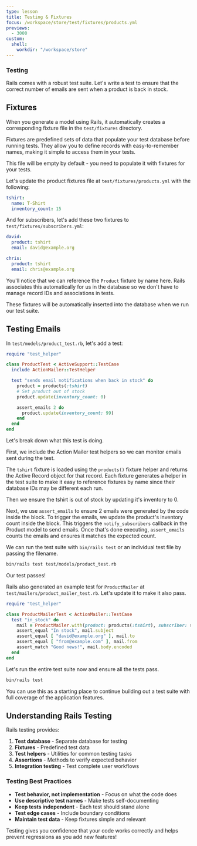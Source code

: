 ```yaml
---
type: lesson
title: Testing & Fixtures
focus: /workspace/store/test/fixtures/products.yml
previews:
  - 3000
custom:
  shell:
    workdir: "/workspace/store"
---
```


### Testing

Rails comes with a robust test suite. Let's write a test to ensure that the correct number of emails are sent when a product is back in stock.

## Fixtures

When you generate a model using Rails, it automatically creates a corresponding fixture file in the `test/fixtures` directory.

Fixtures are predefined sets of data that populate your test database before running tests. They allow you to define records with easy-to-remember names, making it simple to access them in your tests.

This file will be empty by default - you need to populate it with fixtures for your tests.

Let's update the product fixtures file at `test/fixtures/products.yml` with the following:

```yaml
tshirt:
  name: T-Shirt
  inventory_count: 15
```

And for subscribers, let's add these two fixtures to `test/fixtures/subscribers.yml`:

```yaml
david:
  product: tshirt
  email: david@example.org

chris:
  product: tshirt
  email: chris@example.org
```

You'll notice that we can reference the `Product` fixture by name here. Rails associates this automatically for us in the database so we don't have to manage record IDs and associations in tests.

These fixtures will be automatically inserted into the database when we run our test suite.

## Testing Emails

In `test/models/product_test.rb`, let's add a test:

```ruby ins={2-12}
require "test_helper"

class ProductTest < ActiveSupport::TestCase
  include ActionMailer::TestHelper

  test "sends email notifications when back in stock" do
    product = products(:tshirt)
    # Set product out of stock
    product.update(inventory_count: 0)

    assert_emails 2 do
      product.update(inventory_count: 99)
    end
  end
end
```

Let's break down what this test is doing.

First, we include the Action Mailer test helpers so we can monitor emails sent during the test.

The `tshirt` fixture is loaded using the `products()` fixture helper and returns the Active Record object for that record. Each fixture generates a helper in the test suite to make it easy to reference fixtures by name since their database IDs may be different each run.

Then we ensure the tshirt is out of stock by updating it's inventory to 0.

Next, we use `assert_emails` to ensure 2 emails were generated by the code inside the block. To trigger the emails, we update the product's inventory count inside the block. This triggers the `notify_subscribers` callback in the Product model to send emails. Once that's done executing, `assert_emails` counts the emails and ensures it matches the expected count.

We can run the test suite with `bin/rails test` or an individual test file by passing the filename.

```bash
bin/rails test test/models/product_test.rb
```

Our test passes!

Rails also generated an example test for `ProductMailer` at `test/mailers/product_mailer_test.rb`. Let's update it to make it also pass.

```ruby ins={2-11}
require "test_helper"

class ProductMailerTest < ActionMailer::TestCase
  test "in_stock" do
    mail = ProductMailer.with(product: products(:tshirt), subscriber: subscribers(:david)).in_stock
    assert_equal "In stock", mail.subject
    assert_equal [ "david@example.org" ], mail.to
    assert_equal [ "from@example.com" ], mail.from
    assert_match "Good news!", mail.body.encoded
  end
end
```

Let's run the entire test suite now and ensure all the tests pass.

```bash
bin/rails test
```

You can use this as a starting place to continue building out a test suite with full coverage of the application features.

## Understanding Rails Testing

Rails testing provides:

1. **Test database** - Separate database for testing
2. **Fixtures** - Predefined test data
3. **Test helpers** - Utilities for common testing tasks
4. **Assertions** - Methods to verify expected behavior
5. **Integration testing** - Test complete user workflows

### Testing Best Practices

- **Test behavior, not implementation** - Focus on what the code does
- **Use descriptive test names** - Make tests self-documenting
- **Keep tests independent** - Each test should stand alone
- **Test edge cases** - Include boundary conditions
- **Maintain test data** - Keep fixtures simple and relevant

Testing gives you confidence that your code works correctly and helps prevent regressions as you add new features!
